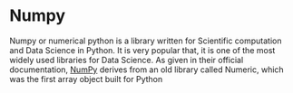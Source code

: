 <h1>Numpy</h1>
<p>Numpy or numerical python is a library written for Scientific computation and Data Science in Python. It is very popular that, it is one of the most widely used libraries for Data Science. As given in their official documentation, <a href="http://www.numpy.org/old_array_packages.html">NumPy</a> derives from an old library called Numeric, which was the first array object built for Python</p>
